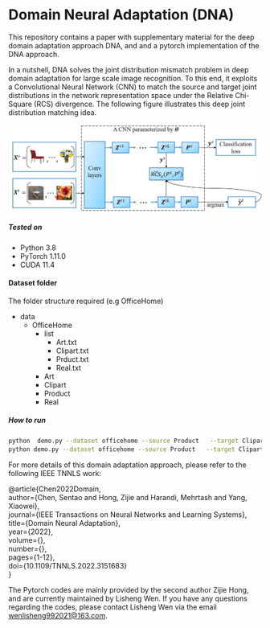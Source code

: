 # Domain Neural Adaptation (DNA)

This repository contains a paper with supplementary material for the deep domain adaptation approach DNA, and and a pytorch implementation of the DNA approach.

In a nutshell, DNA solves the joint distribution mismatch problem in deep domain adaptation for large scale image recognition. To this end, it exploits a Convolutional Neural Network (CNN) to match the source and target joint distributions in the network representation space under the Relative Chi-Square (RCS) divergence. The following figure illustrates this deep joint distribution matching idea.   


![idea](idea.jpg)

##### Tested on
* Python 3.8
* PyTorch 1.11.0
* CUDA 11.4

#### Dataset folder
The folder structure required (e.g OfficeHome)
- data
  - OfficeHome
    - list
      - Art.txt
      - Clipart.txt
      - Prduct.txt
      - Real.txt
    - Art
    - Clipart
    - Product
    - Real


##### How to run

```bash
python  demo.py --dataset officehome --source Product   --target Clipart   --phase pretrain --gpu 0 --start_update_step 2000 --update_interval 1000 --steps 70000 --message "JOINT" --alpha_div 0.5 --beta_div 0 --lambda_div 0.1 --patience 10
python demo.py --dataset officehome --source Product   --target Clipart   --phase train --gpu 0 --start_update_step 2000 --update_interval 1000 --steps 70000 --message "JOINT" --alpha_div 0.5 --beta_div 0 --lambda_div 0.1 
```


For more details of this domain adaptation approach,  please refer to the following IEEE TNNLS work: 

@article{Chen2022Domain,  
  author={Chen, Sentao and Hong, Zijie and Harandi, Mehrtash and Yang, Xiaowei},  
  journal={IEEE Transactions on Neural Networks and Learning Systems},   
  title={Domain Neural Adaptation},   
  year={2022},  
  volume={},  
  number={},  
  pages={1-12},  
  doi={10.1109/TNNLS.2022.3151683}  
  }
  
The Pytorch codes are mainly provided by the second author Zijie Hong, and are currently maintained by Lisheng Wen. If you have any questions regarding the codes, please contact Lisheng Wen via the email wenlisheng992021@163.com.
